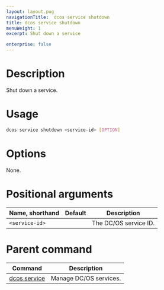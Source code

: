 ```yaml
---
layout: layout.pug
navigationTitle:  dcos service shutdown
title: dcos service shutdown
menuWeight: 1
excerpt: Shut down a service

enterprise: false
---
```




# Description
Shut down a service.

# Usage

```bash
dcos service shutdown <service-id> [OPTION]
```

# Options

None.

# Positional arguments

| Name, shorthand | Default | Description |
|---------|-------------|-------------|
| `<service-id>`   |             | The DC/OS service ID. |

# Parent command

| Command | Description |
|---------|-------------|
| [dcos service](/1.11/cli/command-reference/dcos-service/)   | Manage DC/OS services. |
